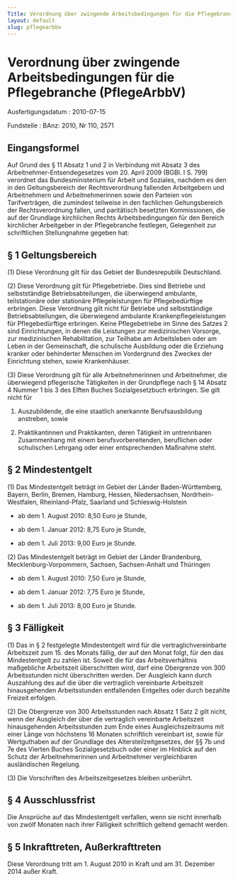 ```yaml
---
Title: Verordnung über zwingende Arbeitsbedingungen für die Pflegebranche
layout: default
slug: pflegearbbv
---
```


# Verordnung über zwingende Arbeitsbedingungen für die Pflegebranche (PflegeArbbV)

Ausfertigungsdatum
:   2010-07-15

Fundstelle
:   BAnz: 2010, Nr 110, 2571


## Eingangsformel

Auf Grund des § 11 Absatz 1 und 2 in Verbindung mit Absatz 3 des
Arbeitnehmer-Entsendegesetzes vom 20. April 2009 (BGBl. I S. 799)
verordnet das Bundesministerium für Arbeit und Soziales, nachdem es
den in den Geltungsbereich der Rechtsverordnung fallenden Arbeitgebern
und Arbeitnehmern und Arbeitnehmerinnen sowie den Parteien von
Tarifverträgen, die zumindest teilweise in den fachlichen
Geltungsbereich der Rechtsverordnung fallen, und paritätisch besetzten
Kommissionen, die auf der Grundlage kirchlichen Rechts
Arbeitsbedingungen für den Bereich kirchlicher Arbeitgeber in der
Pflegebranche festlegen, Gelegenheit zur schriftlichen Stellungnahme
gegeben hat:


## § 1 Geltungsbereich

(1) Diese Verordnung gilt für das Gebiet der Bundesrepublik
Deutschland.

(2) Diese Verordnung gilt für Pflegebetriebe. Dies sind Betriebe und
selbstständige Betriebsabteilungen, die überwiegend ambulante,
teilstationäre oder stationäre Pflegeleistungen für Pflegebedürftige
erbringen. Diese Verordnung gilt nicht für Betriebe und selbstständige
Betriebsabteilungen, die überwiegend ambulante Krankenpflegeleistungen
für Pflegebedürftige erbringen. Keine Pflegebetriebe im Sinne des
Satzes 2 sind Einrichtungen, in denen die Leistungen zur medizinischen
Vorsorge, zur medizinischen Rehabilitation, zur Teilhabe am
Arbeitsleben oder am Leben in der Gemeinschaft, die schulische
Ausbildung oder die Erziehung kranker oder behinderter Menschen im
Vordergrund des Zweckes der Einrichtung stehen, sowie Krankenhäuser.

(3) Diese Verordnung gilt für alle Arbeitnehmerinnen und Arbeitnehmer,
die überwiegend pflegerische Tätigkeiten in der Grundpflege nach § 14
Absatz 4 Nummer 1 bis 3 des Elften Buches Sozialgesetzbuch erbringen.
Sie gilt nicht für

1.  Auszubildende, die eine staatlich anerkannte Berufsausbildung
    anstreben, sowie


2.  Praktikantinnen und Praktikanten, deren Tätigkeit im untrennbaren
    Zusammenhang mit einem berufsvorbereitenden, beruflichen oder
    schulischen Lehrgang oder einer entsprechenden Maßnahme steht.





## § 2 Mindestentgelt

(1) Das Mindestentgelt beträgt im Gebiet der Länder Baden-Württemberg,
Bayern, Berlin, Bremen, Hamburg, Hessen, Niedersachsen, Nordrhein-
Westfalen, Rheinland-Pfalz, Saarland und Schleswig-Holstein

-   ab dem 1. August 2010: 8,50 Euro je Stunde,


-   ab dem 1. Januar 2012: 8,75 Euro je Stunde,


-   ab dem 1. Juli 2013: 9,00 Euro je Stunde.




(2) Das Mindestentgelt beträgt im Gebiet der Länder Brandenburg,
Mecklenburg-Vorpommern, Sachsen, Sachsen-Anhalt und Thüringen

-   ab dem 1. August 2010: 7,50 Euro je Stunde,


-   ab dem 1. Januar 2012: 7,75 Euro je Stunde,


-   ab dem 1. Juli 2013: 8,00 Euro je Stunde.





## § 3 Fälligkeit

(1) Das in § 2 festgelegte Mindestentgelt wird für die
vertraglichvereinbarte Arbeitszeit zum 15. des Monats fällig, der auf
den Monat folgt, für den das Mindestentgelt zu zahlen ist. Soweit die
für das Arbeitsverhältnis maßgebliche Arbeitszeit überschritten wird,
darf eine Obergrenze von 300 Arbeitsstunden nicht überschritten
werden. Der Ausgleich kann durch Auszahlung des auf die über die
vertraglich vereinbarte Arbeitszeit hinausgehenden Arbeitsstunden
entfallenden Entgeltes oder durch bezahlte Freizeit erfolgen.

(2) Die Obergrenze von 300 Arbeitsstunden nach Absatz 1 Satz 2 gilt
nicht, wenn der Ausgleich der über die vertraglich vereinbarte
Arbeitszeit hinausgehenden Arbeitsstunden zum Ende eines
Ausgleichszeitraums mit einer Länge von höchstens 16 Monaten
schriftlich vereinbart ist, sowie für Wertguthaben auf der Grundlage
des Altersteilzeitgesetzes, der §§ 7b und 7e des Vierten Buches
Sozialgesetzbuch oder einer im Hinblick auf den Schutz der
Arbeitnehmerinnen und Arbeitnehmer vergleichbaren ausländischen
Regelung.

(3) Die Vorschriften des Arbeitszeitgesetzes bleiben unberührt.


## § 4 Ausschlussfrist

Die Ansprüche auf das Mindestentgelt verfallen, wenn sie nicht
innerhalb von zwölf Monaten nach ihrer Fälligkeit schriftlich geltend
gemacht werden.


## § 5 Inkrafttreten, Außerkrafttreten

Diese Verordnung tritt am 1. August 2010 in Kraft und am 31. Dezember
2014 außer Kraft.


